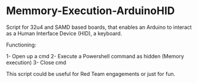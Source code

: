 # Memmory-Execution-ArduinoHID

Script for 32u4 and SAMD based boards, that enables an Arduino to interact as a Human Interface Device (HID), a keyboard.

Functioning:

1- Open up a cmd
2- Execute a Powershell command as hidden (Memory execution)
3- Close cmd

This script could be useful for Red Team engagements or just for fun.
